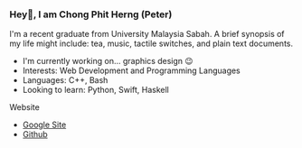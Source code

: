 ### Hey👋, I am Chong Phit Herng (Peter)

I'm a recent graduate from University Malaysia Sabah. A brief synopsis of my life might include: tea, music, tactile switches, and plain text documents.

- I'm currently working on... graphics design 😉
- Interests: Web Development and Programming Languages
- Languages: C++, Bash
- Looking to learn: Python, Swift, Haskell

Website

- [Google Site](https://sites.google.com/view/rchongphitherng)
- [Github](https://peterdigger.github.io/)
